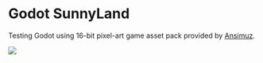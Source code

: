 # Godot SunnyLand
Testing Godot using 16-bit pixel-art game asset pack provided by [Ansimuz](https://ansimuz.itch.io/).

![](thumbnail.gif)
